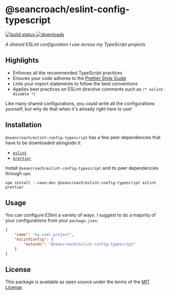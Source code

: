 # @seancroach/eslint-config-typescript

<p align="left">
  <a href="https://github.com/seancroach/eslint-config-typescript/actions?query=workflow%3ACI">
    <img alt="build status" src="https://img.shields.io/github/workflow/status/seancroach/eslint-config-typescript/CI?logo=GitHub">
  </a>
  <a href="https://www.npmjs.com/package/@seancroach/eslint-config-typescript">
    <img alt="downloads" src="https://img.shields.io/npm/dt/@seancroach/eslint-config-typescript?logo=npm">
  </a>
</p>

_A shared ESLint configuration I use across my TypeScript projects._

## Highlights

- Enforces all the recommended TypeScript practices
- Ensures your code adheres to the [Prettier Style Guide](https://prettier.io/)
- Lints your import statements to follow the best conventions
- Applies best practices on ESLint directive comments such as
  `/* eslint-disable */`

Like many shared configurations, you _could_ write all the configurations
yourself, but why do that when it's already right here to use!

## Installation

`@seancroach/eslint-config-typescript` has a few peer dependencies that have to
be downloaded alongside it:

- [`eslint`](https://eslint.org/)
- [`prettier`](https://prettier.io/)

Install `@seancroach/eslint-config-typescript` and its peer dependencies through
`npm`:

```
npm install --save-dev @seancroach/eslint-config-typescript eslint prettier
```

## Usage

You can configure ESlint a variety of ways. I suggest to do a majority of your
configurations from your `package.json`:

```json
{
	"name": "my-cool-project",
	"eslintConfig": {
		"extends": "@seancroach/eslint-config-typescript"
	}
}
```

## License

This package is available as open source under the terms of the [MIT License](https://github.com/seancroach/eslint-config-typescript/blob/latest/LICENSE.md).
